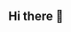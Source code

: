 ## Hi there 👋

<!--
**Faizanameer47/Faizanameer47** is a ✨ _special_ ✨ repository because its `README.md` (this file) appears on your GitHub profile.

Here are some ideas to get you started:

- 🔭 I’m currently working on NodeJS, .NET, NestJS
- 🌱 I’m currently learning AI and Deep Learnig
-
-->
